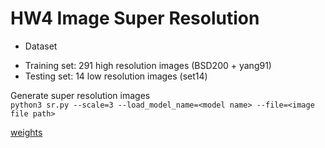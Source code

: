 # HW4 Image Super Resolution

+ Dataset
 - Training set: 291 high resolution images (BSD200 + yang91)
 - Testing set: 14 low resolution images (set14)

Generate super resolution images </br>
```python3 sr.py --scale=3 --load_model_name=<model name> --file=<image file path>```

[weights](https://drive.google.com/drive/folders/1XtFhj3tS4BAlsea2uLNL5qC7tnVWx2R7?usp=sharing)
